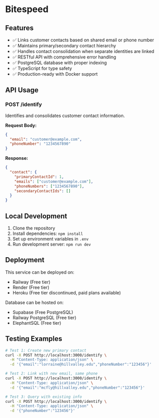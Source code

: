 # Bitespeed

## Features

- ✅ Links customer contacts based on shared email or phone number
- ✅ Maintains primary/secondary contact hierarchy
- ✅ Handles contact consolidation when separate identities are linked
- ✅ RESTful API with comprehensive error handling
- ✅ PostgreSQL database with proper indexing
- ✅ TypeScript for type safety
- ✅ Production-ready with Docker support

## API Usage

### POST /identify

Identifies and consolidates customer contact information.

**Request Body:**
```json
{
  "email": "customer@example.com",
  "phoneNumber": "1234567890"
}
```

**Response:**
```json
{
  "contact": {
    "primaryContactId": 1,
    "emails": ["customer@example.com"],
    "phoneNumbers": ["1234567890"],
    "secondaryContactIds": []
  }
}
```

## Local Development

1. Clone the repository
2. Install dependencies: `npm install`
3. Set up environment variables in `.env`
4. Run development server: `npm run dev`

## Deployment

This service can be deployed on:
- Railway (Free tier)
- Render (Free tier)
- Heroku (Free tier discontinued, paid plans available)

Database can be hosted on:
- Supabase (Free PostgreSQL)
- Railway PostgreSQL (Free tier)
- ElephantSQL (Free tier)

## Testing Examples

```bash
# Test 1: Create new primary contact
curl -X POST http://localhost:3000/identify \
  -H "Content-Type: application/json" \
  -d '{"email":"lorraine@hillvalley.edu","phoneNumber":"123456"}'

# Test 2: Link with new email, same phone
curl -X POST http://localhost:3000/identify \
  -H "Content-Type: application/json" \
  -d '{"email":"mcfly@hillvalley.edu","phoneNumber":"123456"}'

# Test 3: Query with existing info
curl -X POST http://localhost:3000/identify \
  -H "Content-Type: application/json" \
  -d '{"phoneNumber":"123456"}'
```
